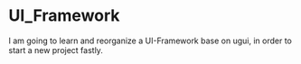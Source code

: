 # UI_Framework
I am going to learn and reorganize a UI-Framework base on ugui, in order to start a new project fastly.
